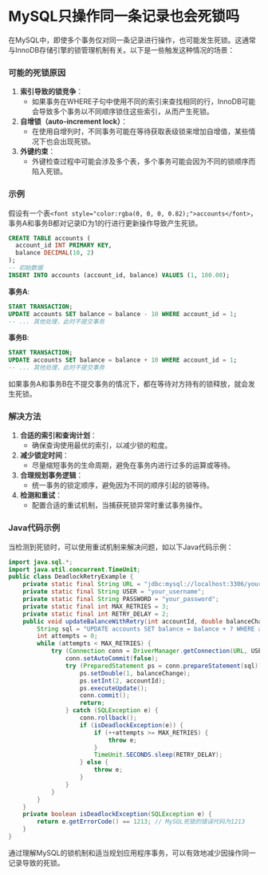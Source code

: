 # MySQL只操作同一条记录也会死锁吗
<font style="color:rgba(0, 0, 0, 0.82);">在MySQL中，即使多个事务仅对同一条记录进行操作，也可能发生死锁。这通常与InnoDB存储引擎的锁管理机制有关。以下是一些触发这种情况的场景：</font>
### <font style="color:rgba(0, 0, 0, 0.82);">可能的死锁原因</font>
1. **<font style="color:rgba(0, 0, 0, 0.82);">索引导致的锁竞争</font>**<font style="color:rgba(0, 0, 0, 0.82);">：</font>
    - <font style="color:rgba(0, 0, 0, 0.82);">如果事务在WHERE子句中使用不同的索引来查找相同的行，InnoDB可能会导致多个事务以不同顺序锁住这些索引，从而产生死锁。</font>
2. **<font style="color:rgba(0, 0, 0, 0.82);">自增锁（auto-increment lock）</font>**<font style="color:rgba(0, 0, 0, 0.82);">：</font>
    - <font style="color:rgba(0, 0, 0, 0.82);">在使用自增列时，不同事务可能在等待获取表级锁来增加自增值，某些情况下也会出现死锁。</font>
3. **<font style="color:rgba(0, 0, 0, 0.82);">外键约束</font>**<font style="color:rgba(0, 0, 0, 0.82);">：</font>
    - <font style="color:rgba(0, 0, 0, 0.82);">外键检查过程中可能会涉及多个表，多个事务可能会因为不同的锁顺序而陷入死锁。</font>
### <font style="color:rgba(0, 0, 0, 0.82);">示例</font>
<font style="color:rgba(0, 0, 0, 0.82);">假设有一个表</font>`<font style="color:rgba(0, 0, 0, 0.82);">accounts</font>`<font style="color:rgba(0, 0, 0, 0.82);">，事务A和事务B都对记录ID为1的行进行更新操作导致产生死锁。</font>
```sql
CREATE TABLE accounts (  
  account_id INT PRIMARY KEY,  
  balance DECIMAL(10, 2)  
);  
-- 初始数据  
INSERT INTO accounts (account_id, balance) VALUES (1, 100.00);
```
**<font style="color:rgba(0, 0, 0, 0.82);">事务A</font>**<font style="color:rgba(0, 0, 0, 0.82);">:</font>
```sql
START TRANSACTION;  
UPDATE accounts SET balance = balance - 10 WHERE account_id = 1;  
-- ... 其他处理，此时不提交事务
```
**<font style="color:rgba(0, 0, 0, 0.82);">事务B</font>**<font style="color:rgba(0, 0, 0, 0.82);">:</font>
```sql
START TRANSACTION;  
UPDATE accounts SET balance = balance + 10 WHERE account_id = 1;  
-- ... 其他处理，此时不提交事务
```
<font style="color:rgba(0, 0, 0, 0.82);">如果事务A和事务B在不提交事务的情况下，都在等待对方持有的锁释放，就会发生死锁。</font>
### <font style="color:rgba(0, 0, 0, 0.82);">解决方法</font>
1. **<font style="color:rgba(0, 0, 0, 0.82);">合适的索引和查询计划</font>**<font style="color:rgba(0, 0, 0, 0.82);">：</font>
    - <font style="color:rgba(0, 0, 0, 0.82);">确保查询使用最优的索引，以减少锁的粒度。</font>
2. **<font style="color:rgba(0, 0, 0, 0.82);">减少锁定时间</font>**<font style="color:rgba(0, 0, 0, 0.82);">：</font>
    - <font style="color:rgba(0, 0, 0, 0.82);">尽量缩短事务的生命周期，避免在事务内进行过多的运算或等待。</font>
3. **<font style="color:rgba(0, 0, 0, 0.82);">合理规划事务逻辑</font>**<font style="color:rgba(0, 0, 0, 0.82);">：</font>
    - <font style="color:rgba(0, 0, 0, 0.82);">统一事务的锁定顺序，避免因为不同的顺序引起的锁等待。</font>
4. **<font style="color:rgba(0, 0, 0, 0.82);">检测和重试</font>**<font style="color:rgba(0, 0, 0, 0.82);">：</font>
    - <font style="color:rgba(0, 0, 0, 0.82);">配置合适的重试机制，当捕获死锁异常时重试事务操作。</font>
### <font style="color:rgba(0, 0, 0, 0.82);">Java代码示例</font>
<font style="color:rgba(0, 0, 0, 0.82);">当检测到死锁时，可以使用重试机制来解决问题，如以下Java代码示例：</font>
```java
import java.sql.*;  
import java.util.concurrent.TimeUnit;  
public class DeadlockRetryExample {  
    private static final String URL = "jdbc:mysql://localhost:3306/your_database";  
    private static final String USER = "your_username";  
    private static final String PASSWORD = "your_password";  
    private static final int MAX_RETRIES = 3;  
    private static final int RETRY_DELAY = 2;  
    public void updateBalanceWithRetry(int accountId, double balanceChange) throws SQLException {  
        String sql = "UPDATE accounts SET balance = balance + ? WHERE account_id = ?";  
        int attempts = 0;  
        while (attempts < MAX_RETRIES) {  
            try (Connection conn = DriverManager.getConnection(URL, USER, PASSWORD)) {  
                conn.setAutoCommit(false);  
                try (PreparedStatement ps = conn.prepareStatement(sql)) {  
                    ps.setDouble(1, balanceChange);  
                    ps.setInt(2, accountId);  
                    ps.executeUpdate();  
                    conn.commit();  
                    return;  
                } catch (SQLException e) {  
                    conn.rollback();  
                    if (isDeadlockException(e)) {  
                        if (++attempts >= MAX_RETRIES) {  
                            throw e;  
                        }  
                        TimeUnit.SECONDS.sleep(RETRY_DELAY);  
                    } else {  
                        throw e;  
                    }  
                }  
            }  
        }  
    }  
    private boolean isDeadlockException(SQLException e) {  
        return e.getErrorCode() == 1213; // MySQL死锁的错误代码为1213  
    }  
}
```
<font style="color:rgba(0, 0, 0, 0.82);">通过理解MySQL的锁机制和适当规划应用程序事务，可以有效地减少因操作同一记录导致的死锁。</font>
